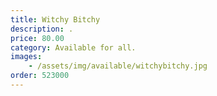 ```yaml
---
title: Witchy Bitchy
description: .
price: 80.00
category: Available for all.
images: 
    - /assets/img/available/witchybitchy.jpg
order: 523000
---
```

